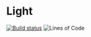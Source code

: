 # Light

[![Build status](https://ci.appveyor.com/api/projects/status/nnfusmdujqft9xr4?svg=true)](https://ci.appveyor.com/project/hakudoshi23/light)
![Lines of Code](https://tokei.rs/b1/github/hakudoshi23/light)
